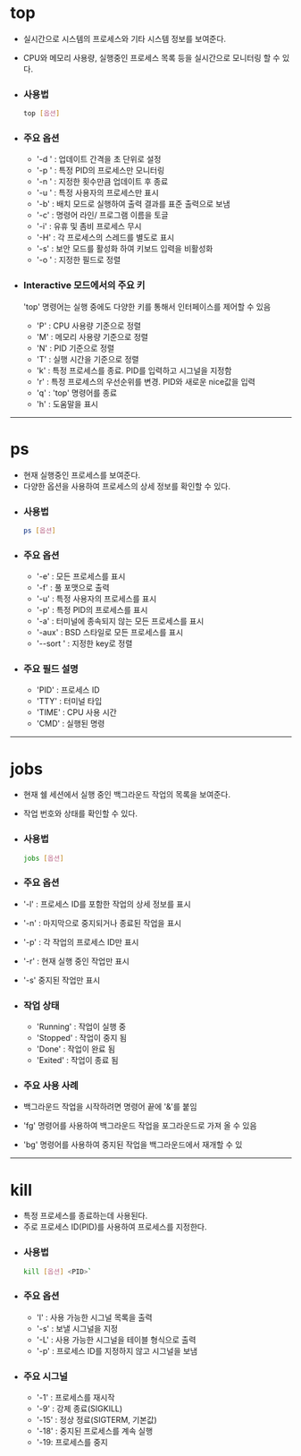 # top
+ 실시간으로 시스템의 프로세스와 기타 시스템 정보를 보여준다.
+ CPU와 메모리 사용량, 실행중인 프로세스 목록 등을 실시간으로 모니터링 할 수 있다.
+ ### 사용법
  ```bash
  top [옵션]
  ```
+ ### 주요 옵션
  + '-d <interval>' : 업데이트 간격을 초 단위로 설정
  + '-p <PID>' : 특정 PID의 프로세스만 모니터링
  + '-n <number>' : 지정한 횟수만큼 업데이트 후 종료
  + '-u <username>' : 특정 사용자의 프로세스만 표시
  + '-b' : 배치 모드로 실행하여 출력 결과를 표준 출력으로 보냄
  + '-c' : 명령어 라인/ 프로그램 이름을 토글
  + '-i' : 유휴 및 좀비 프로세스 무시
  + '-H' : 각 프로세스의 스레드를 별도로 표시
  + '-s' : 보안 모드를 활성화 하여 키보드 입력을 비활성화
  + '-o <field>' : 지정한 필드로 정렬
 
+ ### Interactive 모드에서의 주요 키
  'top' 명령어는 실행 중에도 다양한 키를 통해서 인터페이스를 제어할 수 있음
  + 'P' : CPU 사용량 기준으로 정렬
  + 'M' : 메모리 사용량 기준으로 정렬
  + 'N' : PID 기준으로 정렬
  + 'T' : 실행 시간을 기준으로 정렬
  + 'k' : 특정 프로세스를 종료. PID를 입력하고 시그널을 지정함
  + 'r' : 특정 프로세스의 우선순위를 변경. PID와 새로운 nice값을 입력
  + 'q' : 'top' 명령어를 종료
  + 'h' : 도움말을 표시
---
# ps
+ 현재 실행중인 프로세스를 보여준다.
+ 다양한 옵션을 사용하여 프로세스의 상세 정보를 확인할 수 있다.
+ ### 사용법
  ```bash
  ps [옵션]
  ```
+ ### 주요 옵션
  + '-e' : 모든 프로세스를 표시
  + '-f' : 풀 포맷으로 출력
  + '-u' : 특정 사용자의 프로세스를 표시
  + '-p' : 특정 PID의 프로세스를 표시
  + '-a' : 터미널에 종속되지 않는 모든 프로세스를 표시
  + '-aux' : BSD 스타일로 모든 프로세스를 표시
  + '--sort <key>' : 지정한 key로 정렬
+ ### 주요 필드 설명
  + 'PID' : 프로세스 ID
  + 'TTY' : 터미널 타입
  + 'TIME' : CPU 사용 시간
  + 'CMD' : 실행된 명령

---

# jobs
+ 현재 쉘 세션에서 실행 중인 백그라운드 작업의 목록을 보여준다.
+ 작업 번호와 상태를 확인할 수 있다.
+ ### 사용법
  ```bash
  jobs [옵션]
  ```
+ ### 주요 옵션
 + '-l' : 프로세스 ID를 포함한 작업의 상세 정보를 표시
 + '-n' : 마지막으로 중지되거나 종료된 작업을 표시
 + '-p' : 각 작업의 프로세스 ID만 표시
 + '-r' : 현재 실행 중인 작업만 표시
 + '-s' 중지된 작업만 표시

+ ### 작업 상태
  + 'Running' : 작업이 실행 중
  + 'Stopped' : 작업이 중지 됨
  + 'Done' : 작업이 완료 됨
  + 'Exited' : 작업이 종료 됨

+ ### 주요 사용 사례
 + 백그라운드 작업을 시작하려면 명령어 끝에 '&'를 붙임
 + 'fg' 명령어를 사용하여 백그라운드 작업을 포그라운드로 가져 올 수 있음
 + 'bg' 명령어를 사용하여 중지된 작업을 백그라운드에서 재개할 수 있
---

# kill
+ 특정 프로세스를 종료하는데 사용된다.
+ 주로 프로세스 ID(PID)를 사용하여 프로세스를 지정한다.
+ ### 사용법
  ```bash
  kill [옵션] <PID>`
  ```
+ ### 주요 옵션
  + 'l' : 사용 가능한 시그널 목록을 출력
  + '-s' : 보낼 시그널을 지정
  + '-L' : 사용 가능한 시그널을 테이블 형식으로 출력
  + '-p' : 프로세스 ID를 지정하지 않고 시그널을 보냄
+ ### 주요 시그널
  + '-1' : 프로세스를 재시작
  + '-9' : 강제 종료(SIGKILL)
  + '-15' : 정상 정료(SIGTERM, 기본값)
  + '-18' : 중지된 프로세스를 계속 실행
  + '-19: 프로세스를 중지

